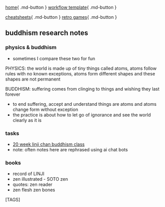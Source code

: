 
[home](https://shane0.github.io){ .md-button }
[workflow template](../workflow/){ .md-button }

[cheatsheets](../cheatsheets/){ .md-button }
[retro games](../adventure/){ .md-button }

## buddhism research notes

### physics & buddhism

- sometimes I compare these two for fun

PHYSICS: the world is made up of tiny things called atoms, atoms follow rules with no known exceptions, atoms form different shapes and these shapes are not permanent

BUDDHISM: suffering comes from clinging to things and wishing they last forever

- to end suffering, accept and understand things are atoms and atoms change form without exception
- the practice is about how to let go of ignorance and see the world clearly as it is

### tasks

- [20 week linji chan buddhism class](lesson_1.md)
- note: often notes here are rephrased using ai chat bots

### books

- record of LINJI
- zen illustrated - SOTO zen
- quotes: zen reader
- zen flesh zen bones

[TAGS]
